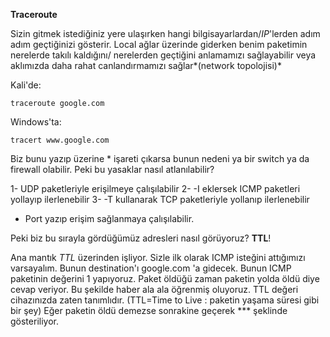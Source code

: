 **Traceroute**

Sizin gitmek istediğiniz yere ulaşırken hangi bilgisayarlardan/*IP*'lerden adım adım geçtiğinizi gösterir. Local ağlar üzerinde giderken benim paketimin nerelerde takılı kaldığını/ nerelerden geçtiğini anlamamızı sağlayabilir veya aklımızda daha rahat canlandırmamızı sağlar*(network topolojisi)*

Kali'de:

    traceroute google.com

Windows'ta:

	tracert www.google.com

Biz bunu yazıp üzerine * işareti çıkarsa bunun nedeni ya bir switch ya da firewall olabilir. Peki bu yasaklar nasıl atlanılabilir?

1- UDP paketleriyle erişilmeye çalışılabilir
2- -I eklersek ICMP paketleri yollayıp ilerlenebilir
3- -T kullanarak TCP paketleriyle yollanıp ilerlenebilir

+ Port yazıp erişim sağlanmaya çalışılabilir.

Peki biz bu sırayla gördüğümüz adresleri nasıl görüyoruz? **TTL**!

Ana mantık *TTL* üzerinden işliyor. Sizle ilk olarak ICMP isteğini attığımızı varsayalım. Bunun destination'ı google.com 'a gidecek. Bunun ICMP paketinin değerini 1 yapıyoruz. Paket öldüğü zaman paketin yolda öldü diye cevap veriyor. Bu şekilde haber ala ala öğrenmiş oluyoruz. TTL değeri cihazınızda zaten tanımlıdır. (TTL=Time to Live : paketin yaşama süresi gibi bir şey) Eğer paketin öldü demezse sonrakine geçerek *** şeklinde gösteriliyor.
